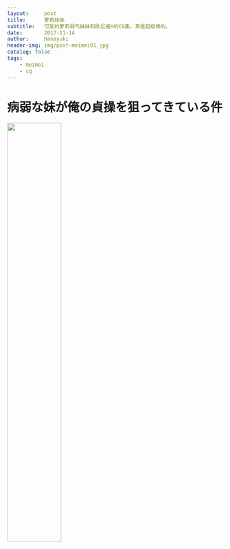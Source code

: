 ```yaml
---
layout:     post
title:      萝莉妹妹
subtitle:   可爱的萝莉弱气妹妹和欧尼酱H的CG集，真是超级棒的。
date:       2017-11-14
author:     Hanayuki
header-img: img/post-meimei01.jpg
catalog: false
tags:
    - meimei
    - cg
---
```


<h1>病弱な妹が俺の貞操を狙ってきている件</h1>
<img src="http://hanayuki.me/img/post-meimei01-01.jpg" alt="" style="width:50%">